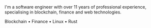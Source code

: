 I'm a software engineer with over 11 years of professional experience, specialising in blockchain, finance and web technologies.

Blockchain • Finance • Linux • Rust
